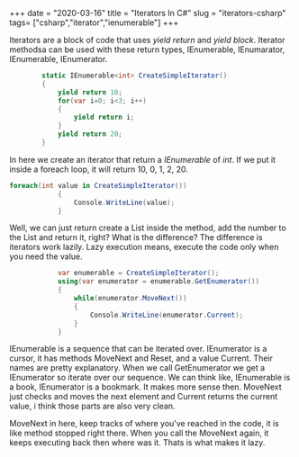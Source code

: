 +++ 
date = "2020-03-16"
title = "Iterators In C#"
slug = "iterators-csharp" 
tags= ["csharp","iterator","ienumerable"]
+++

Iterators are a block of code that uses *yield return* and *yield block*. Iterator methodsa can be used
with these return types, IEnumerable, IEnumarator, IEnumerable<T>, IEnumerator<T>.

``` c#
        static IEnumerable<int> CreateSimpleIterator()
        {
            yield return 10;
            for(var i=0; i<3; i++)
            {
                yield return i;
            }
            yield return 20;
        }
```
In here we create an iterator that return a *IEnumerable* of *int*. If we put it inside a foreach loop, it will return 10, 0, 1, 2, 20.

```c#
foreach(int value in CreateSimpleIterator())
            {
                Console.WriteLine(value);
            }
```

Well, we can just return create a List inside the method, add the number to the List and return it, right? What is the difference? The difference is iterators work lazily. Lazy execution means, execute the code only when you need the value.

```c#
            var enumerable = CreateSimpleIterator();
            using(var enumerator = enumerable.GetEnumerator())
            {
                while(enumerator.MoveNext())
                {
                    Console.WriteLine(enumerator.Current);
                }
            }
```

IEnumerable is a sequence that can be iterated over. IEnumerator is a cursor, it has methods MoveNext and Reset, and a value Current. Their names are pretty explanatory. When we call GetEnumerator we get a IEnumerator so iterate over our sequence. We can think like, IEnumerable is a book, IEnumerator is a bookmark. It makes more sense then. MoveNext just checks and moves the next element and Current returns the current value, i think those parts are also very clean.

MoveNext in here, keep tracks of where you've reached in the code, it is like method stopped right there. When you call the MoveNext again, it keeps executing back then where was it. Thats is what makes it lazy.
